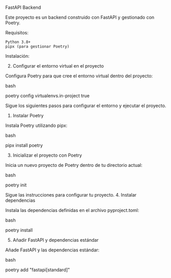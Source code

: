 
FastAPI Backend

Este proyecto es un backend construido con FastAPI y gestionado con Poetry.


Requisitos:

    Python 3.8+
    pipx (para gestionar Poetry)
    

Instalación:


2. Configurar el entorno virtual en el proyecto

Configura Poetry para que cree el entorno virtual dentro del proyecto:

bash

poetry config virtualenvs.in-project true



Sigue los siguientes pasos para configurar el entorno y ejecutar el proyecto.
1. Instalar Poetry

Instala Poetry utilizando pipx:

bash

pipx install poetry


3. Inicializar el proyecto con Poetry

Inicia un nuevo proyecto de Poetry dentro de tu directorio actual:

bash

poetry init

Sigue las instrucciones para configurar tu proyecto.
4. Instalar dependencias

Instala las dependencias definidas en el archivo pyproject.toml:

bash

poetry install

5. Añadir FastAPI y dependencias estándar

Añade FastAPI y las dependencias estándar:

bash

poetry add "fastapi[standard]"
